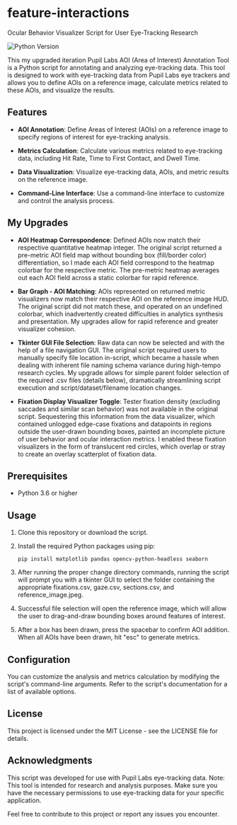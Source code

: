 # feature-interactions

Ocular Behavior Visualizer Script for User Eye-Tracking Research

![Python Version](https://img.shields.io/badge/Python-3.6%2B-brightgreen.svg)

This my upgraded iteration Pupil Labs AOI (Area of Interest) Annotation Tool is a Python script for annotating and analyzing eye-tracking data. This tool is designed to work with eye-tracking data from Pupil Labs eye trackers and allows you to define AOIs on a reference image, calculate metrics related to these AOIs, and visualize the results.

## Features

- **AOI Annotation**: Define Areas of Interest (AOIs) on a reference image to specify regions of interest for eye-tracking analysis.

- **Metrics Calculation**: Calculate various metrics related to eye-tracking data, including Hit Rate, Time to First Contact, and Dwell Time.

- **Data Visualization**: Visualize eye-tracking data, AOIs, and metric results on the reference image.

- **Command-Line Interface**: Use a command-line interface to customize and control the analysis process.


## My Upgrades


- **AOI Heatmap Correspondence**: Defined AOIs now match their respective quantitative heatmap integer. The original script returned a pre-metric AOI field map without bounding box (fill/border color) differentiation, so I made each AOI field correspond to the heatmap colorbar for the respective metric. The pre-metric heatmap averages out each AOI field across a static colorbar for rapid reference. 

- **Bar Graph - AOI Matching**: AOIs represented on returned metric visualizers now match their respective AOI on the reference image HUD. The original script did not match these, and operated on an undefined colorbar, which inadvertently created difficulties in analytics synthesis and presentation. My upgrades allow for rapid reference and greater visualizer cohesion. 

- **Tkinter GUI File Selection**: Raw data can now be selected and with the help of a file navigation GUI. The original script required users to manually specify file location in-script, which became a hassle when dealing with inherent file naming schema variance during high-tempo research cycles. My upgrade allows for simple parent folder selection of the required .csv files (details below), dramatically streamlining script execution and script/dataset/filename location changes.

- **Fixation Display Visualizer Toggle**: Tester fixation density (excluding saccades and similar scan behavior) was not available in the original script. Sequestering this information from the data visualizer, which contained unlogged edge-case fixations and datapoints in regions outside the user-drawn bounding boxes, painted an incomplete picture of user behavior and ocular interaction metrics. I enabled these fixation visualizers in the form of translucent red circles, which overlap or stray to create an overlay scatterplot of fixation data. 

## Prerequisites

- Python 3.6 or higher

## Usage

1. Clone this repository or download the script.

2. Install the required Python packages using pip:

   ```shell
   pip install matplotlib pandas opencv-python-headless seaborn
   ```

3. After running the proper change directory commands, running the script will prompt you with a tkinter GUI to select the folder containing the appropriate fixations.csv, gaze.csv, sections.csv, and reference_image.jpeg.
   
4. Successful file selection will open the reference image, which will allow the user to drag-and-draw bounding boxes around features of interest.

5. After a box has been drawn, press the spacebar to confirm AOI addition. When all AOIs have been drawn, hit "esc" to generate metrics. 

## Configuration

You can customize the analysis and metrics calculation by modifying the script's command-line arguments. Refer to the script's documentation for a list of available options.

## License

This project is licensed under the MIT License - see the LICENSE file for details.

## Acknowledgments

This script was developed for use with Pupil Labs eye-tracking data.
Note: This tool is intended for research and analysis purposes. Make sure you have the necessary permissions to use eye-tracking data for your specific application.

Feel free to contribute to this project or report any issues you encounter.
